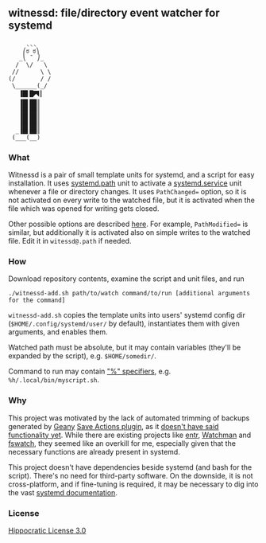 ## witnessd: file/directory event watcher for systemd ##
```
     ◟◟◟
    ⎛ಠ ಠ⎞
   _⎝ ˜ ⎠_
  /  \/   \
 //      \ \
(/       / /
 \______(_/
   ▐█▌█🭫║
   ▐█▌██║
   ▐█▌██║
   ▐█▌██║
   ▐█▌██║
  _▐█▌██║
 (___(__)
```

### What ###

Witnessd is a pair of small template units for systemd, and a script for easy installation. It uses [systemd.path](https://www.freedesktop.org/software/systemd/man/systemd.path.html) unit to activate a [systemd.service](https://www.freedesktop.org/software/systemd/man/systemd.service.html) unit whenever a file or directory changes. It uses `PathChanged=` option, so it is not activated on every write to the watched file, but it is activated when the file which was opened for writing gets closed.

Other possible options are described [here](https://www.freedesktop.org/software/systemd/man/systemd.path.html#Options). For example, `PathModified=` is similar, but additionally it is activated also on simple writes to the watched file. Edit it in `witessd@.path` if needed.

### How ###

Download repository contents, examine the script and unit files, and run
```
./witnessd-add.sh path/to/watch command/to/run [additional arguments for the command]
```
`witnessd-add.sh` copies the template units into users' systemd config dir (`$HOME/.config/systemd/user/` by default), instantiates them with given arguments, and enables them.

Watched path must be absolute, but it may contain variables (they'll be expanded by the script), e.g. `$HOME/somedir/`.

Command to run may contain ["%" specifiers](https://www.freedesktop.org/software/systemd/man/systemd.unit.html#Specifiers), e.g. `%h/.local/bin/myscript.sh`.

### Why ###

This project was motivated by the lack of automated trimming of backups generated by [Geany](https://geany.org/) [Save Actions plugin](https://wiki.geany.org/config/all_you_never_wanted_to_know_about_file_saving#backup_copy), as it [doesn't have said functionality yet](https://github.com/geany/geany/issues/1491). While there are existing projects like [entr](http://eradman.com/entrproject/), [Watchman](https://facebook.github.io/watchman/) and [fswatch](https://emcrisostomo.github.io/fswatch/), they seemed like an overkill for me, especially given that the necessary functions are already present in systemd.

This project doesn't have dependencies beside systemd (and bash for the script). There's no need for third-party software. On the downside, it is not cross-platform, and if fine-tuning is required, it may be necessary to dig into the vast [systemd documentation](https://www.freedesktop.org/software/systemd/man/systemd.path.html).

### License ###

[Hippocratic License 3.0](https://github.com/roadkell/witnessd/blob/main/LICENSE.md)

